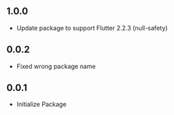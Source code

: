 ## 1.0.0
* Update package to support Flutter 2.2.3 (null-safety)

## 0.0.2
* Fixed wrong package name
## 0.0.1
* Initialize Package
